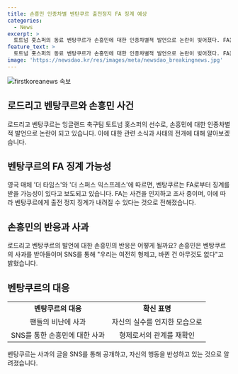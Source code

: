 ```yaml
---
title: 손흥민 인종차별 벤탄쿠르 출전정지 FA 징계 예상
categories:
  - News
excerpt: >
  토트넘 홋스퍼의 동료 벤탕쿠르가 손흥민에 대한 인종차별적 발언으로 논란이 빚어졌다. FA는 벤탕쿠르에 대한 징계 가능성을 검토 중이며, 출전 정지 징계도 예상된다. 이에 손흥민은 사과를 받아들이며 우리는 여전히 형제고, 바뀐 건 아무것도 없다고 밝혔다. 벤탕쿠르는 이에 대한 후속 조치를 기다리며 우루과이 대표팀과의 경기를 준비 중이다.
feature_text: >
  토트넘 홋스퍼의 동료 벤탕쿠르가 손흥민에 대한 인종차별적 발언으로 논란이 빚어졌다. FA는 벤탕쿠르에 대한 징계 가능성을 검토 중이며, 출전 정지 징계도 예상된다. 이에 손흥민은 사과를 받아들이며 우리는 여전히 형제고, 바뀐 건 아무것도 없다고 밝혔다. 벤탕쿠르는 이에 대한 후속 조치를 기다리며 우루과이 대표팀과의 경기를 준비 중이다.
image: 'https://newsdao.kr/res/images/meta/newsdao_breakingnews.jpg'
---
```


<p><img src="https://newsdao.kr/res/images/meta/newsdao_breakingnews.jpg" alt="firstkoreanews 속보" /></p>

<h2 data-ke-size="size26">로드리고 벤탕쿠르와 손흥민 사건</h2>

<p data-ke-size="size16">로드리고 벤탕쿠르는 잉글랜드 축구팀 토트넘 홋스퍼의 선수로, 손흥민에 대한 인종차별적 발언으로 논란이 되고 있습니다. 이에 대한 관련 소식과 사태의 전개에 대해 알아보겠습니다.</p>

<h2 data-ke-size="size26">벤탕쿠르의 FA 징계 가능성</h2>

<p data-ke-size="size16">영국 매체 '더 타임스'와 '더 스퍼스 익스프레스'에 따르면, 벤탕쿠르는 FA로부터 징계를 받을 가능성이 있다고 보도되고 있습니다. FA는 사건을 인지하고 조사 중이며, 이에 따라 벤탕쿠르에게 출전 정지 징계가 내려질 수 있다는 것으로 전해졌습니다.</p>

<h2 data-ke-size="size26">손흥민의 반응과 사과</h2>

<p data-ke-size="size16">로드리고 벤탕쿠르의 발언에 대한 손흥민의 반응은 어떻게 될까요? 손흥민은 벤탕쿠르의 사과를 받아들이며 SNS를 통해 "우리는 여전히 형제고, 바뀐 건 아무것도 없다"고 밝혔습니다.</p>

<h2 data-ke-size="size26">벤탕쿠르의 대응</h2>

<table>
    <tr>
        <td style="text-align: center; height: 17px;"><b>벤탕쿠르의 대응</b></td>
        <td style="text-align: center; height: 17px;"><b>확신 표명</b></td>
    </tr>
    <tr>
        <td style="text-align: center; height: 17px;">팬들의 비난에 사과</td>
        <td style="text-align: center; height: 17px;">자신의 실수를 인지한 모습으로</td>
    </tr>
    <tr>
        <td style="text-align: center; height: 17px;">SNS를 통한 손흥민에 대한 사과</td>
        <td style="text-align: center; height: 17px;">형제로서의 관계를 재확인</td>
    </tr>
</table>

<p data-ke-size="size16">벤탕쿠르는 사과의 글을 SNS를 통해 공개하고, 자신의 행동을 반성하고 있는 것으로 알려졌습니다.</p>


